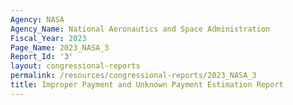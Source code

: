 ```yaml
---
Agency: NASA
Agency_Name: National Aeronautics and Space Administration
Fiscal_Year: 2023
Page_Name: 2023_NASA_3
Report_Id: '3'
layout: congressional-reports
permalink: /resources/congressional-reports/2023_NASA_3
title: Improper Payment and Unknown Payment Estimation Report
---
```

